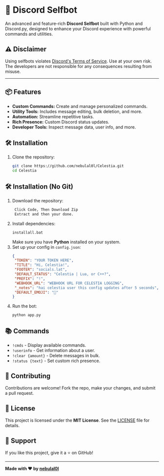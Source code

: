 # 🚀 Discord Selfbot

An advanced and feature-rich **Discord Selfbot** built with Python and Discord.py, designed to enhance your Discord experience with powerful commands and utilities.

## ⚠️ Disclaimer
Using selfbots violates [Discord's Terms of Service](https://discord.com/terms). Use at your own risk. The developers are not responsible for any consequences resulting from misuse.

---

## 📦 Features
- **Custom Commands:** Create and manage personalized commands.
- **Utility Tools:** Includes message editing, bulk deletion, and more.
- **Automation:** Streamline repetitive tasks.
- **Rich Presence:** Custom Discord status updates.
- **Developer Tools:** Inspect message data, user info, and more.

## 🛠️ Installation
1. Clone the repository:
   ```bash
   git clone https://github.com/nebulal0l/Celestia.git
   cd Celestia
   ```

## 🛠️ Installation (No Git)
1. Download the repository:
   ```bash
    Click Code, Then Download Zip
    Extract and then your done.
    ```
2. Install dependencies:
   ```bash
   installall.bat
   ```
   Make sure you have **Python** installed on your system.
3. Set up your config in `config.json`:
   ```json
   {
    "TOKEN": "YOUR TOKEN HERE",
    "TITLE": "Hi, Celestia!",
    "FOOTER": "socials.lat",
    "DEFAULT_STATUS": "Celestia | Lua, or C++?",
    "PREFIX": "!",
    "WEBHOOK_URL": "WEBHOOK URL FOR CELESTIA LOGGING",
    "_notes": "hai celestia user this config updates after 5 seconds",
    "DEFAULT_EMOJI": "💫"
   }
   ```
4. Run the bot:
   ```bash
   python app.py
   ```

## 📚 Commands
- `!cmds` - Display available commands.
- `!userinfo` - Get information about a user.
- `!clear {amount}` - Delete messages in bulk.
- `!status {text}` - Set custom rich presence.

## 🤝 Contributing
Contributions are welcome! Fork the repo, make your changes, and submit a pull request.

## 📜 License
This project is licensed under the **MIT License**. See the [LICENSE](LICENSE) file for details.

## 🌟 Support
If you like this project, give it a ⭐ on GitHub!

---

**Made with ❤️ by [nebulal0l](https://github.com/nebulal0l)**
